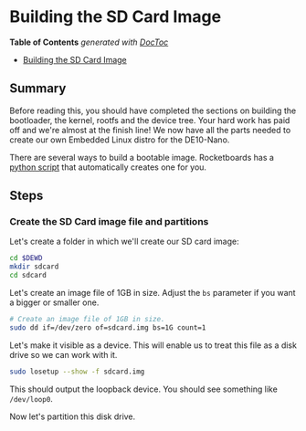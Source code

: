 # Building the SD Card Image

<!-- START doctoc generated TOC please keep comment here to allow auto update -->
<!-- DON'T EDIT THIS SECTION, INSTEAD RE-RUN doctoc TO UPDATE -->
**Table of Contents**  *generated with [DocToc](https://github.com/thlorenz/doctoc)*

- [Building the SD Card Image](#building-the-sd-card-image)

<!-- END doctoc generated TOC please keep comment here to allow auto update -->

## Summary

Before reading this, you should have completed the sections on building the bootloader, the kernel, rootfs and the device tree. Your hard work has paid off and we're almost at the finish line! We now have all the parts needed to create our own Embedded Linux distro for the DE10-Nano.

There are several ways to build a bootable image. Rocketboards has a [python script](https://rocketboards.org/foswiki/Documentation/BuildingBootloader#Cyclone_V_SoC_45_Boot_from_SD_Card) that automatically creates one for you.

## Steps

### Create the SD Card image file and partitions

Let's create a folder in which we'll create our SD card image:

```bash
cd $DEWD
mkdir sdcard
cd sdcard
```

Let's create an image file of 1GB in size. Adjust the `bs` parameter if you want a bigger or smaller one.

```bash
# Create an image file of 1GB in size.
sudo dd if=/dev/zero of=sdcard.img bs=1G count=1
```

Let's make it visible as a device. This will enable us to treat this file as a disk drive so we can work with it.

```bash
sudo losetup --show -f sdcard.img
```

This should output the loopback device. You should see something like `/dev/loop0`.

Now let's partition this disk drive.